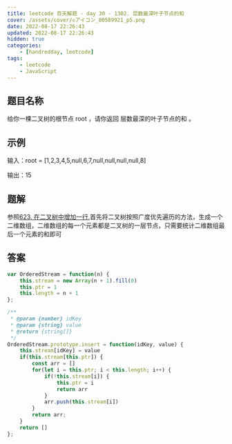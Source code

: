 ```yaml
---
title: leetcode 百天解题 - day 30 - 1302. 层数最深叶子节点的和
cover: /assets/cover/◇アイコン_80589921_p5.png
date: 2022-08-17 22:26:43
updated: 2022-08-17 22:26:43
hidden: true
categories:
    - [handredday, leetcode]
tags:
    - leetcode
    - JavaScript
---
```


## 题目名称

给你一棵二叉树的根节点 root ，请你返回 层数最深的叶子节点的和 。

## 示例
输入：root = [1,2,3,4,5,null,6,7,null,null,null,null,8]

输出：15

## 题解

参照[623. 在二叉树中增加一行](/2022/08/05/handredday/leetcode/day-18-623/),首先将二叉树按照广度优先遍历的方法，生成一个二维数组，二维数组的每一个元素都是二叉树的一层节点，只需要统计二维数组最后一个元素的和即可

## 答案

~~~js
var OrderedStream = function(n) {
    this.stream = new Array(n + 1).fill(0)
    this.ptr = 1
    this.length = n + 1
};

/** 
 * @param {number} idKey 
 * @param {string} value
 * @return {string[]}
 */
OrderedStream.prototype.insert = function(idKey, value) {
    this.stream[idKey] = value
    if(this.stream[this.ptr]) {
        const arr = []
        for(let i = this.ptr; i < this.length; i++) {
            if(!this.stream[i]) {
                this.ptr = i
                return arr
            }
            arr.push(this.stream[i])
        }
        return arr;
    }
    return []
};
~~~
